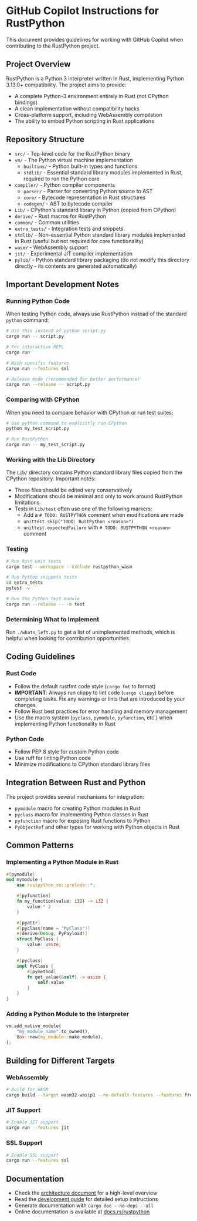 # GitHub Copilot Instructions for RustPython

This document provides guidelines for working with GitHub Copilot when contributing to the RustPython project.

## Project Overview

RustPython is a Python 3 interpreter written in Rust, implementing Python 3.13.0+ compatibility. The project aims to provide:

- A complete Python-3 environment entirely in Rust (not CPython bindings)
- A clean implementation without compatibility hacks
- Cross-platform support, including WebAssembly compilation
- The ability to embed Python scripting in Rust applications

## Repository Structure

- `src/` - Top-level code for the RustPython binary
- `vm/` - The Python virtual machine implementation
  - `builtins/` - Python built-in types and functions
  - `stdlib/` - Essential standard library modules implemented in Rust, required to run the Python core
- `compiler/` - Python compiler components
  - `parser/` - Parser for converting Python source to AST
  - `core/` - Bytecode representation in Rust structures
  - `codegen/` - AST to bytecode compiler
- `Lib/` - CPython's standard library in Python (copied from CPython)
- `derive/` - Rust macros for RustPython
- `common/` - Common utilities
- `extra_tests/` - Integration tests and snippets
- `stdlib/` - Non-essential Python standard library modules implemented in Rust (useful but not required for core functionality)
- `wasm/` - WebAssembly support
- `jit/` - Experimental JIT compiler implementation
- `pylib/` - Python standard library packaging (do not modify this directory directly - its contents are generated automatically)

## Important Development Notes

### Running Python Code

When testing Python code, always use RustPython instead of the standard `python` command:

```bash
# Use this instead of python script.py
cargo run -- script.py

# For interactive REPL
cargo run

# With specific features
cargo run --features ssl

# Release mode (recommended for better performance)
cargo run --release -- script.py
```

### Comparing with CPython

When you need to compare behavior with CPython or run test suites:

```bash
# Use python command to explicitly run CPython
python my_test_script.py

# Run RustPython
cargo run -- my_test_script.py
```

### Working with the Lib Directory

The `Lib/` directory contains Python standard library files copied from the CPython repository. Important notes:

- These files should be edited very conservatively
- Modifications should be minimal and only to work around RustPython limitations
- Tests in `Lib/test` often use one of the following markers:
  - Add a `# TODO: RUSTPYTHON` comment when modifications are made
  - `unittest.skip("TODO: RustPython <reason>")`
  - `unittest.expectedFailure` with `# TODO: RUSTPYTHON <reason>` comment

### Testing

```bash
# Run Rust unit tests
cargo test --workspace --exclude rustpython_wasm

# Run Python snippets tests
cd extra_tests
pytest -v

# Run the Python test module
cargo run --release -- -m test
```

### Determining What to Implement

Run `./whats_left.py` to get a list of unimplemented methods, which is helpful when looking for contribution opportunities.

## Coding Guidelines

### Rust Code

- Follow the default rustfmt code style (`cargo fmt` to format)
- **IMPORTANT**: Always run clippy to lint code (`cargo clippy`) before completing tasks. Fix any warnings or lints that are introduced by your changes
- Follow Rust best practices for error handling and memory management
- Use the macro system (`pyclass`, `pymodule`, `pyfunction`, etc.) when implementing Python functionality in Rust

### Python Code

- Follow PEP 8 style for custom Python code
- Use ruff for linting Python code
- Minimize modifications to CPython standard library files

## Integration Between Rust and Python

The project provides several mechanisms for integration:

- `pymodule` macro for creating Python modules in Rust
- `pyclass` macro for implementing Python classes in Rust
- `pyfunction` macro for exposing Rust functions to Python
- `PyObjectRef` and other types for working with Python objects in Rust

## Common Patterns

### Implementing a Python Module in Rust

```rust
#[pymodule]
mod mymodule {
    use rustpython_vm::prelude::*;

    #[pyfunction]
    fn my_function(value: i32) -> i32 {
        value * 2
    }

    #[pyattr]
    #[pyclass(name = "MyClass")]
    #[derive(Debug, PyPayload)]
    struct MyClass {
        value: usize,
    }

    #[pyclass]
    impl MyClass {
        #[pymethod]
        fn get_value(&self) -> usize {
            self.value
        }
    }
}
```

### Adding a Python Module to the Interpreter

```rust
vm.add_native_module(
    "my_module_name".to_owned(),
    Box::new(my_module::make_module),
);
```

## Building for Different Targets

### WebAssembly

```bash
# Build for WASM
cargo build --target wasm32-wasip1 --no-default-features --features freeze-stdlib,stdlib --release
```

### JIT Support

```bash
# Enable JIT support
cargo run --features jit
```

### SSL Support

```bash
# Enable SSL support
cargo run --features ssl
```

## Documentation

- Check the [architecture document](architecture/architecture.md) for a high-level overview
- Read the [development guide](DEVELOPMENT.md) for detailed setup instructions
- Generate documentation with `cargo doc --no-deps --all`
- Online documentation is available at [docs.rs/rustpython](https://docs.rs/rustpython/)